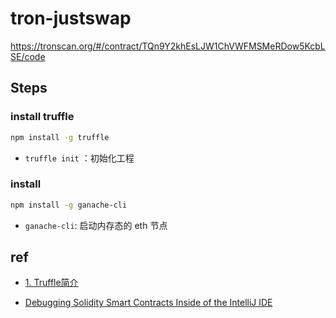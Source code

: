 # tron-justswap

https://tronscan.org/#/contract/TQn9Y2khEsLJW1ChVWFMSMeRDow5KcbLSE/code

## Steps

### install truffle

```bash
npm install -g truffle
```

- `truffle init` ：初始化工程

### install

```bash
npm install -g ganache-cli
```

- `ganache-cli`: 启动内存态的 eth 节点


## ref

- [1. Truffle简介](https://truffle.tryblockchain.org/Truffle-introduce-%E4%BB%8B%E7%BB%8D.html)

- [Debugging Solidity Smart Contracts Inside of the IntelliJ IDE](https://medium.com/80trill/debugging-solidity-smart-contracts-inside-of-the-intellij-ide-5b97d857143d)

